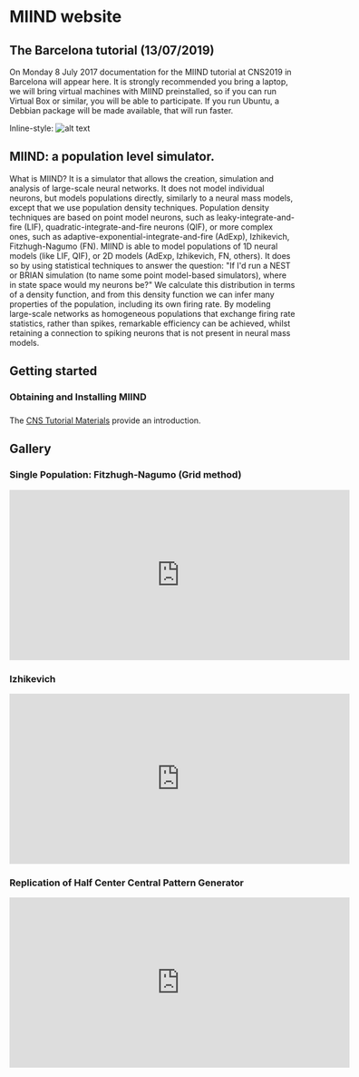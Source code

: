 # MIIND website
## The Barcelona tutorial (13/07/2019)
On Monday 8 July 2017 documentation for the MIIND tutorial at CNS2019 in Barcelona will appear here. It is strongly recommended you bring a laptop, we will bring virtual machines
with MIIND preinstalled, so if you can run Virtual Box or similar, you will be able to participate. If you run Ubuntu, a Debbian package will be made available, 
that will run faster.


Inline-style: 
![alt text](https://github.com/dekamps/miind/images/AdExp.gif "An evolving density profile of a neural population.")


## MIIND: a population level simulator.
What is MIIND? It is a simulator that allows the creation, simulation and analysis of large-scale neural networks. It does not model individual neurons, but models populations
directly, similarly to a neural mass models, except that we use population density techniques. Population density techniques are based on point model neurons, such as 
leaky-integrate-and-fire (LIF), quadratic-integrate-and-fire neurons (QIF), or more complex ones, such as adaptive-exponential-integrate-and-fire (AdExp), Izhikevich,
Fitzhugh-Nagumo (FN). MIIND is able to model populations of 1D neural models (like LIF, QIF), or 2D models (AdExp, Izhikevich, FN, others). It does so by using 
statistical techniques to answer the question: "If I'd run a NEST or BRIAN simulation (to name some point model-based simulators), where in state space would my neurons be?"
We calculate this distribution in terms of a density function, and from this density function we can infer many properties of the population, including its own firing rate.
By modeling large-scale networks as homogeneous populations that exchange firing rate statistics, rather than spikes, remarkable efficiency can be achieved, whilst retaining
a connection to spiking neurons that is not present in neural mass models.

## Getting started
### Obtaining and Installing MIIND

### 
The <a href="https://docs.google.com/document/d/1e9OK_9YiG7MusgeuAgGj_JiIOZPyh1mj7Mqh-D-Nszo/edit#">CNS Tutorial Materials</a> provide an introduction.

## Gallery
### Single Population: Fitzhugh-Nagumo (Grid method)
<!-- Fitzhugh Nagumo Grid -->
<iframe width="600" height="300" src="https://www.youtube.com/embed/ivzc3kD2vas" frameborder="0" allow="accelerometer; autoplay; encrypted-media; gyroscope; picture-in-picture" allowfullscreen></iframe>

### Izhikevich
<!-- Izhikevich -->
<iframe width="600" height="300" src="https://www.youtube.com/embed/8p7jEz-qWTY" frameborder="0" allow="accelerometer; autoplay; encrypted-media; gyroscope; picture-in-picture" allowfullscreen></iframe>

### Replication of Half Center Central Pattern Generator
<!-- Rybak Half Centre -->
<iframe width="600" height="300" src="https://www.youtube.com/embed/9pC4MOWQ-Ho" frameborder="0" allow="accelerometer; autoplay; encrypted-media; gyroscope; picture-in-picture" allowfullscreen></iframe>



